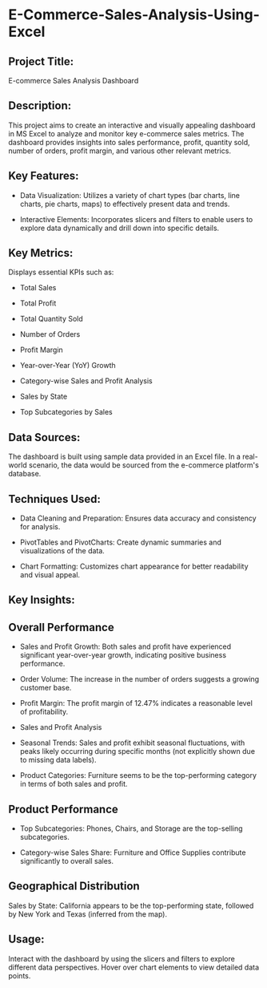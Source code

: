 # E-Commerce-Sales-Analysis-Using-Excel

Project Title:
-------------------
E-commerce Sales Analysis Dashboard

Description:
-----------------
This project aims to create an interactive and visually appealing dashboard in MS Excel to analyze and monitor key e-commerce sales metrics. The dashboard provides insights into sales performance, profit, quantity sold, number of orders, profit margin, and various other relevant metrics.

Key Features:
-------------------

- Data Visualization: Utilizes a variety of chart types (bar charts, line charts, pie charts, maps) to effectively present data and trends.

- Interactive Elements: Incorporates slicers and filters to enable users to explore data dynamically and drill down into specific details.

Key Metrics: 
-------------------
Displays essential KPIs such as:

- Total Sales

- Total Profit

- Total Quantity Sold

- Number of Orders

- Profit Margin

- Year-over-Year (YoY) Growth

- Category-wise Sales and Profit Analysis

- Sales by State

- Top Subcategories by Sales

Data Sources:
------------------
The dashboard is built using sample data provided in an Excel file. In a real-world scenario, the data would be sourced from the e-commerce platform's database.

Techniques Used:
------------------

- Data Cleaning and Preparation: Ensures data accuracy and consistency for analysis.

- PivotTables and PivotCharts: Create dynamic summaries and visualizations of the data.

- Chart Formatting: Customizes chart appearance for better readability and visual appeal.

Key Insights:
-----------------

Overall Performance
--------------------
- Sales and Profit Growth: Both sales and profit have experienced significant year-over-year growth, indicating positive business performance.

- Order Volume: The increase in the number of orders suggests a growing customer base.

- Profit Margin: The profit margin of 12.47% indicates a reasonable level of profitability.

- Sales and Profit Analysis

- Seasonal Trends: Sales and profit exhibit seasonal fluctuations, with peaks likely occurring during specific months (not explicitly shown due to missing data labels).

- Product Categories: Furniture seems to be the top-performing category in terms of both sales and profit.

Product Performance
---------------------
- Top Subcategories: Phones, Chairs, and Storage are the top-selling subcategories.

- Category-wise Sales Share: Furniture and Office Supplies contribute significantly to overall sales.

Geographical Distribution
---------------------------
Sales by State: California appears to be the top-performing state, followed by New York and Texas (inferred from the map).

Usage:
----------------

Interact with the dashboard by using the slicers and filters to explore different data perspectives.
Hover over chart elements to view detailed data points.
